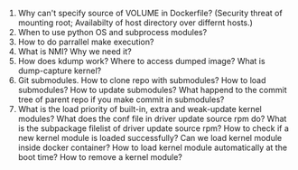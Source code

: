 1. Why can't specify source of VOLUME in Dockerfile? (Security threat of mounting root; Availabilty of host directory over differnt hosts.)
2. When to use python OS and subprocess modules?
3. How to do parrallel make execution?
4. What is NMI? Why we need it?
5. How does kdump work? Where to access dumped image? What is dump-capture kernel? 
6. Git submodules. How to clone repo with submodules? How to load submodules? How to update submodules? What happend to the commit tree of parent repo if you make commit in submodules? 
7. What is the load priority of built-in, extra and weak-update kernel modules? What does the conf file in driver update source rpm do? What is the subpackage filelist of driver update source rpm? How to check if a new kernel module is loaded successfully? Can we load kernel module inside docker container? How to load kernel module automatically at the boot time? How to remove a kernel module? 
